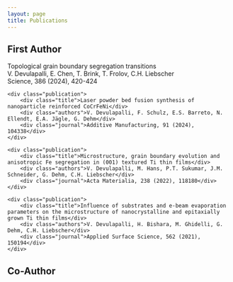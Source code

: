 ```yaml
---
layout: page
title: Publications
---
```


## First Author

<div class="publications">
    <div class="publication">
        <div class="title">Topological grain boundary segregation transitions</div>
        <div class="authors">V. Devulapalli, E. Chen, T. Brink, T. Frolov, C.H. Liebscher</div>
        <div class="journal">Science, 386 (2024), 420-424</div>
    </div>

    <div class="publication">
        <div class="title">Laser powder bed fusion synthesis of nanoparticle reinforced CoCrFeNi</div>
        <div class="authors">V. Devulapalli, F. Schulz, E.S. Barreto, N. Ellendt, E.A. Jägle, G. Dehm</div>
        <div class="journal">Additive Manufacturing, 91 (2024), 104338</div>
    </div>

    <div class="publication">
        <div class="title">Microstructure, grain boundary evolution and anisotropic Fe segregation in (001) textured Ti thin films</div>
        <div class="authors">V. Devulapalli, M. Hans, P.T. Sukumar, J.M. Schneider, G. Dehm, C.H. Liebscher</div>
        <div class="journal">Acta Materialia, 238 (2022), 118180</div>
    </div>

    <div class="publication">
        <div class="title">Influence of substrates and e-beam evaporation parameters on the microstructure of nanocrystalline and epitaxially grown Ti thin films</div>
        <div class="authors">V. Devulapalli, H. Bishara, M. Ghidelli, G. Dehm, C.H. Liebscher</div>
        <div class="journal">Applied Surface Science, 562 (2021), 150194</div>
    </div>
</div>

## Co-Author
<!-- Add co-authored publications here when available -->
